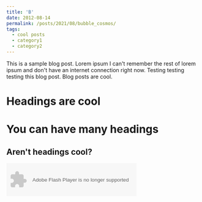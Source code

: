```yaml
---
title: 'B'
date: 2012-08-14
permalink: /posts/2021/08/bubble_cosmos/
tags:
  - cool posts
  - category1
  - category2
---
```


This is a sample blog post. Lorem ipsum I can't remember the rest of lorem ipsum and don't have an internet connection right now. Testing testing testing this blog post. Blog posts are cool.

Headings are cool
======

You can have many headings
======

Aren't headings cool?
------
<object width="340" height="86" data="http://music.163.com/style/swf/widget.swf?
sid=445154960&type=2&auto=0&width=320&height=66" 
type="application/x-shockwave-flash"></object> 
